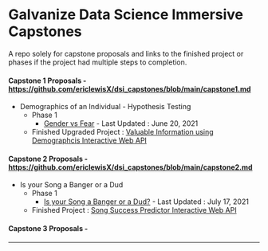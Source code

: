 # Galvanize Data Science Immersive Capstones
A repo solely for capstone proposals and links to the finished project or phases if the project had multiple steps to completion. 

#### Capstone 1 Proposals - https://github.com/ericlewisX/dsi_capstones/blob/main/capstone1.md

  - Demographics of an Individual - Hypothesis Testing 
    - Phase 1
      - [Gender vs Fear](https://github.com/ericlewisX/gender-vs-fear) - Last Updated : June 20, 2021
    - Finished Upgraded Project : [Valuable Information using Demographcis Interactive Web API](pass)


#### Capstone 2 Proposals - https://github.com/ericlewisX/dsi_capstones/blob/main/capstone2.md

  - Is your Song a Banger or a Dud 
    - Phase 1
      - [Is your Song a Banger or a Dud?]() - Last Updated : July 17, 2021
    - Finished Project : [Song Success Predictor Interactive Web API](pass)

#### Capstone 3 Proposals - 

---

<!-- Capstone 1 : Gender vs Phobias

https://github.com/ericlewisX/gender-vs-fear -->
